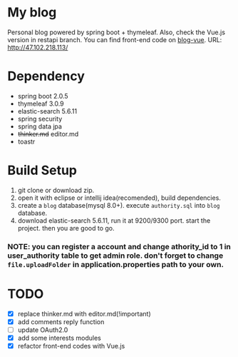 # My blog
Personal blog powered by spring boot + thymeleaf. Also, check the Vue.js version in restapi branch. You can find front-end code on [blog-vue](https://github.com/minatoyukina/blog-vue). URL: http://47.102.218.113/ 

# Dependency
* spring boot 2.0.5 
* thymeleaf 3.0.9
* elastic-search 5.6.11
* spring security
* spring data jpa
* ~~thinker.md~~ editor.md
* toastr

# Build Setup
1. git clone or download zip.
2. open it with eclipse or intellij idea(recomended), build dependencies.
3. create a `blog` database(mysql 8.0+). execute `authority.sql` into `blog` database.
4. download elastic-search 5.6.11, run it at 9200/9300 port. start the project. then you are good to go.  
### NOTE: you can register a account and change athority_id to 1 in user_authority table to get admin role. don't forget to change `file.uploadFolder` in application.properties path to your own.

# TODO
* [x] replace thinker.md with editor.md(!important)
* [x] add comments reply function
* [ ] update OAuth2.0
* [x] add some interests modules
* [x] refactor front-end codes with Vue.js
